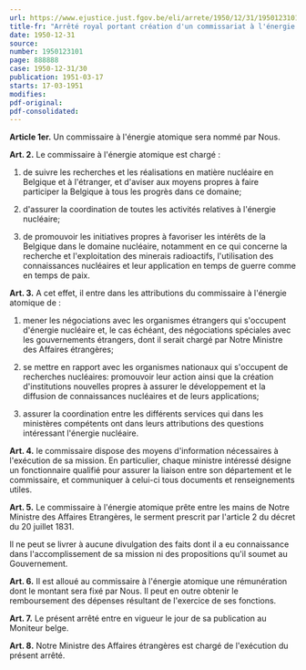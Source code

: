 ```yaml
---
url: https://www.ejustice.just.fgov.be/eli/arrete/1950/12/31/1950123101/justel
title-fr: "Arrêté royal portant création d'un commissariat à l'énergie atomique."
date: 1950-12-31
source:
number: 1950123101
page: 888888
case: 1950-12-31/30
publication: 1951-03-17
starts: 17-03-1951
modifies:
pdf-original:
pdf-consolidated:
---
```


**Article 1er.** Un commissaire à l'énergie atomique sera nommé par Nous.

**Art. 2.** Le commissaire à l'énergie atomique est chargé :

1. de suivre les recherches et les réalisations en matière nucléaire en Belgique et à l'étranger, et d'aviser aux moyens propres à faire participer la Belgique à tous les progrès dans ce domaine;

2. d'assurer la coordination de toutes les activités relatives à l'énergie nucléaire;

3. de promouvoir les initiatives propres à favoriser les intérêts de la Belgique dans le domaine nucléaire, notamment en ce qui concerne la recherche et l'exploitation des minerais radioactifs, l'utilisation des connaissances nucléaires et leur application en temps de guerre comme en temps de paix.

**Art. 3.** A cet effet, il entre dans les attributions du commissaire à l'énergie atomique de :

1. mener les négociations avec les organismes étrangers qui s'occupent d'énergie nucléaire et, le cas échéant, des négociations spéciales avec les gouvernements étrangers, dont il serait chargé par Notre Ministre des Affaires étrangères;

2. se mettre en rapport avec les organismes nationaux qui s'occupent de recherches nucléaires: promouvoir leur action ainsi que la création d'institutions nouvelles propres à assurer le développement et la diffusion de connaissances nucléaires et de leurs applications;

3. assurer la coordination entre les différents services qui dans les ministères compétents ont dans leurs attributions des questions intéressant l'énergie nucléaire.

**Art. 4.** le commissaire dispose des moyens d'information nécessaires à l'exécution de sa mission. En particulier, chaque ministre intéressé désigne un fonctionnaire qualifié pour assurer la liaison entre son département et le commissaire, et communiquer à celui-ci tous documents et renseignements utiles.

**Art. 5.** Le commissaire à l'énergie atomique prête entre les mains de Notre Ministre des Affaires Etrangères, le serment prescrit par l'article 2 du décret du 20 juillet 1831.

Il ne peut se livrer à aucune divulgation des faits dont il a eu connaissance dans l'accomplissement de sa mission ni des propositions qu'il soumet au Gouvernement.

**Art. 6.** Il est alloué au commissaire à l'énergie atomique une rémunération dont le montant sera fixé par Nous. Il peut en outre obtenir le remboursement des dépenses résultant de l'exercice de ses fonctions.

**Art. 7.** Le présent arrêté entre en vigueur le jour de sa publication au Moniteur belge.

**Art. 8.** Notre Ministre des Affaires étrangères est chargé de l'exécution du présent arrêté.
